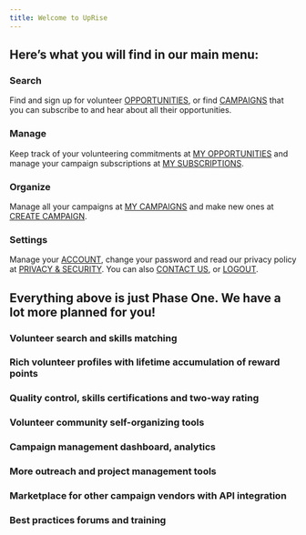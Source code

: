 ```yaml
---
title: Welcome to UpRise
---
```


Here’s what you will find in our main menu:
-------------------------------------------

### Search

Find and sign up for volunteer [OPPORTUNITIES](/search/search-opportunities), or find [CAMPAIGNS](/search/search-campaigns) that you
can subscribe to and hear about all their opportunities.

###

### Manage

Keep track of your volunteering commitments at [MY OPPORTUNITIES](/volunteer/opportunity-commitments) and manage
your campaign subscriptions at [MY SUBSCRIPTIONS](/volunteer/campaign-subscriptions).

###

### Organize

Manage all your campaigns at [MY CAMPAIGNS](/organize) and make new ones at [CREATE CAMPAIGN](/organize/create-campaign).

###

### Settings

Manage your [ACCOUNT](/settings/account), change your password and read our privacy policy
at [PRIVACY & SECURITY](/settings/privacy-security). You can also [CONTACT US](/settings/contact), or [LOGOUT](/logout).

###

Everything above is just Phase One. We have a lot more planned for you!
-----------------------------------------------------------------------

### Volunteer search and skills matching

### Rich volunteer profiles with lifetime accumulation of reward points

### Quality control, skills certifications and two-way rating

### Volunteer community self-organizing tools

### Campaign management dashboard, analytics

### More outreach and project management tools

### Marketplace for other campaign vendors with API integration

### Best practices forums and training
